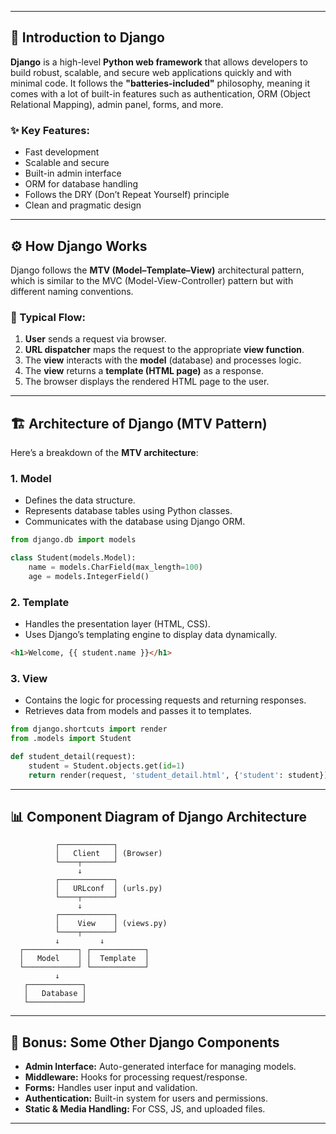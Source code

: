 
---

## 🔰 Introduction to Django

**Django** is a high-level **Python web framework** that allows developers to build robust, scalable, and secure web applications quickly and with minimal code. It follows the **"batteries-included"** philosophy, meaning it comes with a lot of built-in features such as authentication, ORM (Object Relational Mapping), admin panel, forms, and more.

### ✨ Key Features:
- Fast development
- Scalable and secure
- Built-in admin interface
- ORM for database handling
- Follows the DRY (Don’t Repeat Yourself) principle
- Clean and pragmatic design

---

## ⚙️ How Django Works

Django follows the **MTV (Model–Template–View)** architectural pattern, which is similar to the MVC (Model-View-Controller) pattern but with different naming conventions.

### 🔄 Typical Flow:
1. **User** sends a request via browser.
2. **URL dispatcher** maps the request to the appropriate **view function**.
3. The **view** interacts with the **model** (database) and processes logic.
4. The **view** returns a **template (HTML page)** as a response.
5. The browser displays the rendered HTML page to the user.

---

## 🏗️ Architecture of Django (MTV Pattern)

Here’s a breakdown of the **MTV architecture**:

### 1. **Model**
- Defines the data structure.
- Represents database tables using Python classes.
- Communicates with the database using Django ORM.

```python
from django.db import models

class Student(models.Model):
    name = models.CharField(max_length=100)
    age = models.IntegerField()
```

### 2. **Template**
- Handles the presentation layer (HTML, CSS).
- Uses Django’s templating engine to display data dynamically.

```html
<h1>Welcome, {{ student.name }}</h1>
```

### 3. **View**
- Contains the logic for processing requests and returning responses.
- Retrieves data from models and passes it to templates.

```python
from django.shortcuts import render
from .models import Student

def student_detail(request):
    student = Student.objects.get(id=1)
    return render(request, 'student_detail.html', {'student': student})
```

---

## 📊 Component Diagram of Django Architecture

```
          ┌────────────┐
          │   Client   │ (Browser)
          └────┬───────┘
               ↓
          ┌────────────┐
          │   URLconf  │ (urls.py)
          └────┬───────┘
               ↓
          ┌────────────┐
          │    View    │ (views.py)
          └────┬───────┘
          ↓         ↓
  ┌────────────┐ ┌────────────┐
  │   Model    │ │  Template  │
  └────────────┘ └────────────┘
          ↓
   ┌────────────┐
   │   Database │
   └────────────┘
```

---

## 🧩 Bonus: Some Other Django Components
- **Admin Interface:** Auto-generated interface for managing models.
- **Middleware:** Hooks for processing request/response.
- **Forms:** Handles user input and validation.
- **Authentication:** Built-in system for users and permissions.
- **Static & Media Handling:** For CSS, JS, and uploaded files.

---

